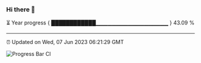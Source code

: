 ### Hi there 👋

⏳ Year progress { ████████████▁▁▁▁▁▁▁▁▁▁▁▁▁▁▁▁▁▁ } 43.09 %

---

⏰ Updated on Wed, 07 Jun 2023 06:21:29 GMT

![Progress Bar CI](https://github.com/JuvenileQ/Progress-Bar-CI/workflows/main/badge.svg)
